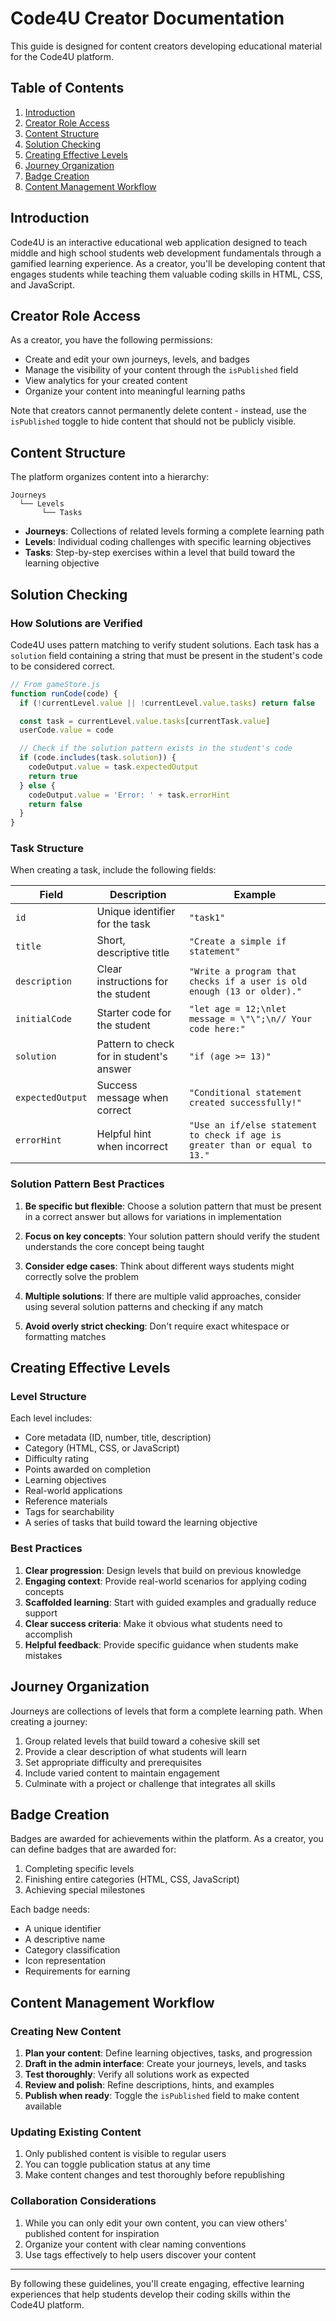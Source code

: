 # Code4U Creator Documentation

This guide is designed for content creators developing educational material for the Code4U platform.

## Table of Contents

1. [Introduction](#introduction)
2. [Creator Role Access](#creator-role-access)
3. [Content Structure](#content-structure)
4. [Solution Checking](#solution-checking)
5. [Creating Effective Levels](#creating-effective-levels)
6. [Journey Organization](#journey-organization)
7. [Badge Creation](#badge-creation)
8. [Content Management Workflow](#content-management-workflow)

## Introduction

Code4U is an interactive educational web application designed to teach middle and high school students web development fundamentals through a gamified learning experience. As a creator, you'll be developing content that engages students while teaching them valuable coding skills in HTML, CSS, and JavaScript.

## Creator Role Access

As a creator, you have the following permissions:

- Create and edit your own journeys, levels, and badges
- Manage the visibility of your content through the `isPublished` field
- View analytics for your created content
- Organize your content into meaningful learning paths

Note that creators cannot permanently delete content - instead, use the `isPublished` toggle to hide content that should not be publicly visible.

## Content Structure

The platform organizes content into a hierarchy:

```
Journeys
  └── Levels
       └── Tasks
```

- **Journeys**: Collections of related levels forming a complete learning path
- **Levels**: Individual coding challenges with specific learning objectives
- **Tasks**: Step-by-step exercises within a level that build toward the learning objective

## Solution Checking

### How Solutions are Verified

Code4U uses pattern matching to verify student solutions. Each task has a `solution` field containing a string that must be present in the student's code to be considered correct.

```javascript
// From gameStore.js
function runCode(code) {
  if (!currentLevel.value || !currentLevel.value.tasks) return false

  const task = currentLevel.value.tasks[currentTask.value]
  userCode.value = code

  // Check if the solution pattern exists in the student's code
  if (code.includes(task.solution)) {
    codeOutput.value = task.expectedOutput
    return true
  } else {
    codeOutput.value = 'Error: ' + task.errorHint
    return false
  }
}
```

### Task Structure

When creating a task, include the following fields:

| Field | Description | Example |
|-------|-------------|---------|
| `id` | Unique identifier for the task | `"task1"` |
| `title` | Short, descriptive title | `"Create a simple if statement"` |
| `description` | Clear instructions for the student | `"Write a program that checks if a user is old enough (13 or older)."` |
| `initialCode` | Starter code for the student | `"let age = 12;\nlet message = \"\";\n// Your code here:"` |
| `solution` | Pattern to check for in student's answer | `"if (age >= 13)"` |
| `expectedOutput` | Success message when correct | `"Conditional statement created successfully!"` |
| `errorHint` | Helpful hint when incorrect | `"Use an if/else statement to check if age is greater than or equal to 13."` |

### Solution Pattern Best Practices

1. **Be specific but flexible**: Choose a solution pattern that must be present in a correct answer but allows for variations in implementation

2. **Focus on key concepts**: Your solution pattern should verify the student understands the core concept being taught

3. **Consider edge cases**: Think about different ways students might correctly solve the problem

4. **Multiple solutions**: If there are multiple valid approaches, consider using several solution patterns and checking if any match

5. **Avoid overly strict checking**: Don't require exact whitespace or formatting matches

## Creating Effective Levels

### Level Structure

Each level includes:

- Core metadata (ID, number, title, description)
- Category (HTML, CSS, or JavaScript)
- Difficulty rating
- Points awarded on completion
- Learning objectives
- Real-world applications
- Reference materials
- Tags for searchability
- A series of tasks that build toward the learning objective

### Best Practices

1. **Clear progression**: Design levels that build on previous knowledge
2. **Engaging context**: Provide real-world scenarios for applying coding concepts
3. **Scaffolded learning**: Start with guided examples and gradually reduce support
4. **Clear success criteria**: Make it obvious what students need to accomplish
5. **Helpful feedback**: Provide specific guidance when students make mistakes

## Journey Organization

Journeys are collections of levels that form a complete learning path. When creating a journey:

1. Group related levels that build toward a cohesive skill set
2. Provide a clear description of what students will learn
3. Set appropriate difficulty and prerequisites
4. Include varied content to maintain engagement
5. Culminate with a project or challenge that integrates all skills

## Badge Creation

Badges are awarded for achievements within the platform. As a creator, you can define badges that are awarded for:

1. Completing specific levels
2. Finishing entire categories (HTML, CSS, JavaScript)
3. Achieving special milestones

Each badge needs:
- A unique identifier
- A descriptive name
- Category classification
- Icon representation
- Requirements for earning

## Content Management Workflow

### Creating New Content

1. **Plan your content**: Define learning objectives, tasks, and progression
2. **Draft in the admin interface**: Create your journeys, levels, and tasks
3. **Test thoroughly**: Verify all solutions work as expected
4. **Review and polish**: Refine descriptions, hints, and examples
5. **Publish when ready**: Toggle the `isPublished` field to make content available

### Updating Existing Content

1. Only published content is visible to regular users
2. You can toggle publication status at any time
3. Make content changes and test thoroughly before republishing

### Collaboration Considerations

1. While you can only edit your own content, you can view others' published content for inspiration
2. Organize your content with clear naming conventions
3. Use tags effectively to help users discover your content

---

By following these guidelines, you'll create engaging, effective learning experiences that help students develop their coding skills within the Code4U platform.
